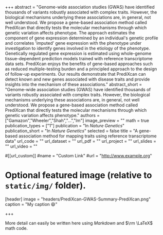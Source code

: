 +++
abstract = "Genome-wide association studies (GWAS) have identified thousands of variants robustly associated with complex traits. However, the biological mechanisms underlying these associations are, in general, not well understood. We propose a gene-based association method called PrediXcan that directly tests the molecular mechanisms through which genetic variation affects phenotype. The approach estimates the component of gene expression determined by an individual's genetic profile and correlates 'imputed' gene expression with the phenotype under investigation to identify genes involved in the etiology of the phenotype. Genetically regulated gene expression is estimated using whole-genome tissue-dependent prediction models trained with reference transcriptome data sets. PrediXcan enjoys the benefits of gene-based approaches such as reduced multiple-testing burden and a principled approach to the design of follow-up experiments. Our results demonstrate that PrediXcan can detect known and new genes associated with disease traits and provide insights into the mechanism of these associations."
abstract_short = "Genome-wide association studies (GWAS) have identified thousands of variants robustly associated with complex traits. However, the biological mechanisms underlying these associations are, in general, not well understood. We propose a gene-based association method called PrediXcan that directly tests the molecular mechanisms through which genetic variation affects phenotype."
authors = ["Gamazon","Wheeler","Shah","...","Im"]
image_preview = ""
math = true
publication_types = ["1"]
publication = "In *Nature Genetics*"
publication_short = "In *Nature Genetics*"
selected = false
title = "A gene-based association method for mapping traits using reference transcriptome data"
url_code = ""
url_dataset = ""
url_pdf = ""
url_project = ""
url_slides = ""
url_video = ""

#[[url_custom]]
#name = "Custom Link"
#url = "http://www.example.org"

# Optional featured image (relative to `static/img/` folder).
[header]
image = "headers/PrediXcan-GWAS-Summary-PrediXcan.png"
caption = "My caption :smile:"

+++

More detail can easily be written here using *Markdown* and $\rm \LaTeX$ math code.


<!-- abstract = "Genome-wide association studies (GWAS) have identified thousands of variants robustly associated with complex traits. However, the biological mechanisms underlying these associations are, in general, not well understood. We propose a gene-based association method called PrediXcan that directly tests the molecular mechanisms through which genetic variation affects phenotype. The approach estimates the component of gene expression determined by an individual's genetic profile and correlates 'imputed' gene expression with the phenotype under investigation to identify genes involved in the etiology of the phenotype. Genetically regulated gene expression is estimated using whole-genome tissue-dependent prediction models trained with reference transcriptome data sets. PrediXcan enjoys the benefits of gene-based approaches such as reduced multiple-testing burden and a principled approach to the design of follow-up experiments. Our results demonstrate that PrediXcan can detect known and new genes associated with disease traits and provide insights into the mechanism of these associations."
url = {http://www.nature.com/doifinder/10.1038/ng.3367},
abstract_short = ""
authors = ["GA Cushen"]
date = "2015-09-01"
image_preview = ""
math = true
publication_types = ["2"]
publication = "In Nature Genetics"
publication_short = ""
selected = true
url_code = ""
url_dataset = ""
url_pdf = ""
url_project = "project/deep-learning/"
url_slides = ""
url_video = ""
itle =
year = "2015" -->
